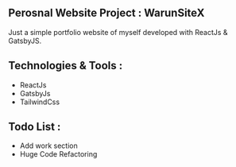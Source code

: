 ## Perosnal Website Project : WarunSiteX

Just a simple portfolio website of myself developed with ReactJs & GatsbyJS.

## Technologies & Tools :

- ReactJs
- GatsbyJs
- TailwindCss

## Todo List :

- Add work section
- Huge Code Refactoring
